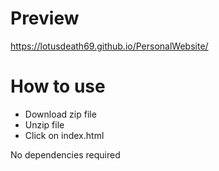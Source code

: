 # Preview 
https://lotusdeath69.github.io/PersonalWebsite/
# How to use  
- Download zip file
- Unzip file
- Click on index.html


No dependencies required
